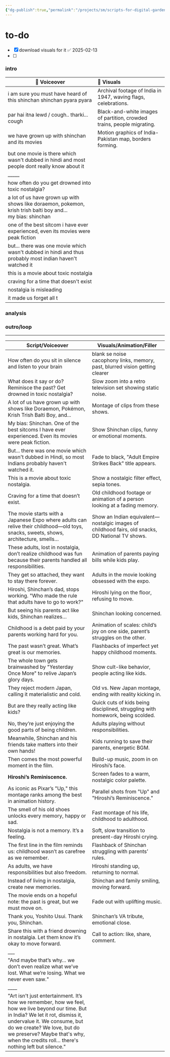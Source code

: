 ```yaml
---
{"dg-publish":true,"permalink":"/projects/sm/scripts-for-digital-garden/currently-working-upon/shinchan/shinchan-reel-chalchitra/","created":"2025-02-12T00:58:34.854+05:30","updated":"2025-02-26T17:40:12.191+05:30"}
---
```


# to-do
- [x] download visuals for it ✅ 2025-02-13
- [ ] 


### intro

| 🎤 **Voiceover**                                                                                                | 🎥 **Visuals**                                                         |
| --------------------------------------------------------------------------------------------------------------- | :--------------------------------------------------------------------- |
| i am sure you must have heard of this shinchan shinchan pyara pyara                                             | Archival footage of India in 1947, waving flags, celebrations.         |
| par hai itna lewd / cough.. tharki... cough                                                                     | Black-and-white images of partition, crowded trains, people migrating. |
| we have grown up with shinchan and its movies                                                                   | Motion graphics of India-Pakistan map, borders forming.                |
| but one movie is there which wasn't dubbed in hindi and most people dont really know about it                   |                                                                        |
| _____                                                                                                           |                                                                        |
| how often do you get drowned into toxic nostalgia?                                                              |                                                                        |
| a lot of us have grown up with shows like doraemon, pokemon, krish trish balti boy and... <br>my bias: shinchan |                                                                        |
| one of the best sitcom i have ever experienced, even its movies were peak fiction                               |                                                                        |
| but... there was one movie which wasn't dubbed in hindi and thus probably most indian haven't watched it        |                                                                        |
| this is a movie about toxic nostalgia                                                                           |                                                                        |
| craving for a time that doesn't exist<br>                                                                       |                                                                        |
| nostalgia is misleading                                                                                         |                                                                        |
| it made us forget all t                                                                                         |                                                                        |

### analysis




### outro/loop




________________

| **Script/Voiceover**                                                                                                                                                                                                                                                                          | **Visuals/Animation/Filler**                                                                     |
| --------------------------------------------------------------------------------------------------------------------------------------------------------------------------------------------------------------------------------------------------------------------------------------------- | ------------------------------------------------------------------------------------------------ |
| How often do you sit in silence and listen to your brain                                                                                                                                                                                                                                      | blank se noise<br>cacophony links, memory, past, blurred vision getting clearer                  |
| What does it say or do? Reminisce the past? Get drowned in toxic nostalgia?                                                                                                                                                                                                                   | Slow zoom into a retro television set showing static noise.                                      |
| A lot of us have grown up with shows like Doraemon, Pokémon, Krish Trish Balti Boy, and...                                                                                                                                                                                                    | Montage of clips from these shows.                                                               |
| My bias: Shinchan. One of the best sitcoms I have ever experienced. Even its movies were peak fiction.                                                                                                                                                                                        | Show Shinchan clips, funny or emotional moments.                                                 |
| But... there was one movie which wasn't dubbed in Hindi, so most Indians probably haven't watched it.                                                                                                                                                                                         | Fade to black, "Adult Empire Strikes Back" title appears.                                        |
| This is a movie about toxic nostalgia.                                                                                                                                                                                                                                                        | Show a nostalgic filter effect, sepia tones.                                                     |
| Craving for a time that doesn’t exist.                                                                                                                                                                                                                                                        | Old childhood footage or animation of a person looking at a fading memory.                       |
| The movie starts with a Japanese Expo where adults can relive their childhood—old toys, snacks, sweets, shows, architecture, smells…                                                                                                                                                          | Show an Indian equivalent—nostalgic images of childhood fairs, old snacks, DD National TV shows. |
| These adults, lost in nostalgia, don’t realize childhood was fun because their parents handled all responsibilities.                                                                                                                                                                          | Animation of parents paying bills while kids play.                                               |
| They get so attached, they want to stay there forever.                                                                                                                                                                                                                                        | Adults in the movie looking obsessed with the expo.                                              |
| Hiroshi, Shinchan’s dad, stops working. "Who made the rule that adults have to go to work?"                                                                                                                                                                                                   | Hiroshi lying on the floor, refusing to move.                                                    |
| But seeing his parents act like kids, Shinchan realizes…                                                                                                                                                                                                                                      | Shinchan looking concerned.                                                                      |
| Childhood is a debt paid by your parents working hard for you.                                                                                                                                                                                                                                | Animation of scales: child’s joy on one side, parent’s struggles on the other.                   |
| The past wasn’t great. What’s great is our memories.                                                                                                                                                                                                                                          | Flashbacks of imperfect yet happy childhood moments.                                             |
| The whole town gets brainwashed by "Yesterday Once More" to relive Japan’s glory days.                                                                                                                                                                                                        | Show cult-like behavior, people acting like kids.                                                |
| They reject modern Japan, calling it materialistic and cold.                                                                                                                                                                                                                                  | Old vs. New Japan montage, ending with reality kicking in.                                       |
| But are they really acting like kids?                                                                                                                                                                                                                                                         | Quick cuts of kids being disciplined, struggling with homework, being scolded.                   |
| No, they’re just enjoying the good parts of being children.                                                                                                                                                                                                                                   | Adults playing without responsibilities.                                                         |
| Meanwhile, Shinchan and his friends take matters into their own hands!                                                                                                                                                                                                                        | Kids running to save their parents, energetic BGM.                                               |
| Then comes the most powerful moment in the film.                                                                                                                                                                                                                                              | Build-up music, zoom in on Hiroshi’s face.                                                       |
| **Hiroshi’s Reminiscence.**                                                                                                                                                                                                                                                                   | Screen fades to a warm, nostalgic color palette.                                                 |
| As iconic as Pixar’s "Up," this montage ranks among the best in animation history.                                                                                                                                                                                                            | Parallel shots from "Up" and "Hiroshi’s Reminiscence."                                           |
| The smell of his old shoes unlocks every memory, happy or sad.                                                                                                                                                                                                                                | Fast montage of his life, childhood to adulthood.                                                |
| Nostalgia is not a memory. It’s a feeling.                                                                                                                                                                                                                                                    | Soft, slow transition to present-day Hiroshi crying.                                             |
| The first line in the film reminds us: childhood wasn’t as carefree as we remember.                                                                                                                                                                                                           | Flashback of Shinchan struggling with parents’ rules.                                            |
| As adults, we have responsibilities but also freedom.                                                                                                                                                                                                                                         | Hiroshi standing up, returning to normal.                                                        |
| Instead of living in nostalgia, create new memories.                                                                                                                                                                                                                                          | Shinchan and family smiling, moving forward.                                                     |
| The movie ends on a hopeful note: the past is great, but we must move on.                                                                                                                                                                                                                     | Fade out with uplifting music.                                                                   |
| Thank you, Yoshito Usui. Thank you, Shinchan.                                                                                                                                                                                                                                                 | Shinchan’s VA tribute, emotional close.                                                          |
| Share this with a friend drowning in nostalgia. Let them know it’s okay to move forward.                                                                                                                                                                                                      | Call to action: like, share, comment.                                                            |
| ___                                                                                                                                                                                                                                                                                           |                                                                                                  |
| "And maybe that’s why… we don’t even realize what we’ve lost. What we’re losing. What we never even saw."                                                                                                                                                                                     |                                                                                                  |
| ____                                                                                                                                                                                                                                                                                          |                                                                                                  |
| "Art isn't just entertainment. It’s how we remember, how we feel, how we live beyond our time. But in India? We let it rot, dismiss it, undervalue it. We consume, but do we create? We love, but do we preserve? Maybe that's why, when the credits roll… there's nothing left but silence." |                                                                                                  |
